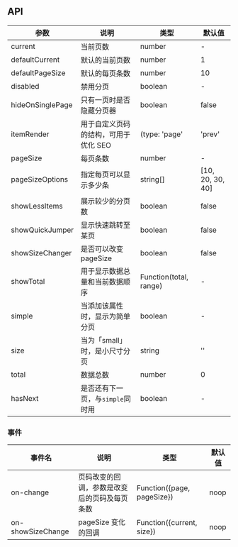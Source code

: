 ## API


| 参数 | 说明 | 类型 | 默认值 |
| --- | --- | --- | --- |
| current | 当前页数 | number | - |
| defaultCurrent | 默认的当前页数 | number | 1 |
| defaultPageSize | 默认的每页条数 | number | 10 |
| disabled | 禁用分页 | boolean | - |
| hideOnSinglePage | 只有一页时是否隐藏分页器 | boolean | false |
| itemRender | 用于自定义页码的结构，可用于优化 SEO | (type: 'page' | 'prev' | 'next', originalElement) => SanNode | - |
| pageSize | 每页条数 | number | - |
| pageSizeOptions | 指定每页可以显示多少条 | string[] | [10, 20, 30, 40] |
| showLessItems | 展示较少的分页数 | boolean | false |
| showQuickJumper | 显示快速跳转至某页 | boolean | false |
| showSizeChanger | 是否可以改变 pageSize | boolean | false |
| showTotal | 用于显示数据总量和当前数据顺序 | Function(total, range) | - |
| simple | 当添加该属性时，显示为简单分页 | boolean | - |
| size | 当为「small」时，是小尺寸分页 | string | '' |
| total | 数据总数 | number | 0 |
| hasNext | 是否还有下一页，与`simple`同时用 | boolean | - |

### 事件

| 事件名            | 说明                                         | 类型 | 默认值 |
| ---               | ---                                          | ---     |  ---      |
| on-change         | 页码改变的回调，参数是改变后的页码及每页条数 |  Function({page, pageSize})    |    noop    |
| on-showSizeChange | pageSize 变化的回调                          |  Function({current, size})    |    noop    |
